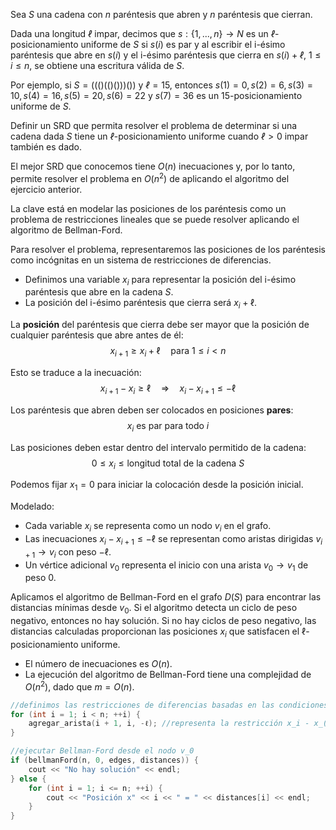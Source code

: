 Sea $S$ una cadena con $n$ paréntesis que abren y $n$ paréntesis que cierran. 

Dada una longitud $ℓ$ impar, decimos que $s : \{1, . . . , n\} \to N$ es un $ℓ$-posicionamiento uniforme de $S$ si $s(i)$ es par y al escribir el i-ésimo paréntesis que abre en $s(i)$ y el i-ésimo paréntesis que cierra en $s(i) + ℓ$, $1 \leq i \leq n$, se obtiene una escritura válida de $S$. 

Por ejemplo, si $S = ( ( ( ) ( ( ) ( ) ) ) ( ) )$ y $ℓ = 15$, entonces $s(1) = 0, s(2) = 6, s(3) = 10, s(4) = 16, s(5) = 20, s(6) = 22$ y $s(7) = 36$ es un $15$-posicionamiento uniforme de $S$. 

Definir un SRD que permita resolver el problema de determinar si una cadena dada $S$ tiene un $ℓ$-posicionamiento uniforme cuando $ℓ \gt 0$ impar también es dado. 

El mejor SRD que conocemos tiene $O(n)$ inecuaciones y, por lo tanto, permite resolver el problema en $O(n^2)$ de aplicando el algoritmo del ejercicio anterior.

La clave está en modelar las posiciones de los paréntesis como un problema de restricciones lineales que se puede resolver aplicando el algoritmo de Bellman-Ford.

Para resolver el problema, representaremos las posiciones de los paréntesis como incógnitas en un sistema de restricciones de diferencias. 

- Definimos una variable $x_i$ para representar la posición del i-ésimo paréntesis que abre en la cadena $S$.
- La posición del i-ésimo paréntesis que cierra será $x_i + \ell$.

La **posición** del paréntesis que cierra debe ser mayor que la posición de cualquier paréntesis que abre antes de él:
$$x_{i+1} \geq x_i + \ell \quad \text{para } 1 \leq i < n$$

Esto se traduce a la inecuación:
$$x_{i+1} - x_i \geq \ell \quad \Rightarrow \quad x_i - x_{i+1} \leq -\ell$$

Los paréntesis que abren deben ser colocados en posiciones **pares**:
$$x_i \text{ es par para todo } i$$

Las posiciones deben estar dentro del intervalo permitido de la cadena:
$$0 \leq x_i \leq \text{longitud total de la cadena } S$$

Podemos fijar $x_1 = 0$ para iniciar la colocación desde la posición inicial.

Modelado:
- Cada variable $x_i$ se representa como un nodo $v_i$ en el grafo.
- Las inecuaciones $x_i - x_{i+1} \leq -\ell$ se representan como aristas dirigidas $v_{i+1} \to v_i$ con peso $-\ell$.
- Un vértice adicional $v_0$ representa el inicio con una arista $v_0 \to v_1$ de peso 0.

Aplicamos el algoritmo de Bellman-Ford en el grafo $D(S)$ para encontrar las distancias mínimas desde $v_0$. Si el algoritmo detecta un ciclo de peso negativo, entonces no hay solución. Si no hay ciclos de peso negativo, las distancias calculadas proporcionan las posiciones $x_i$ que satisfacen el $\ell$-posicionamiento uniforme.

- El número de inecuaciones es $O(n)$.
- La ejecución del algoritmo de Bellman-Ford tiene una complejidad de $O(n^2)$, dado que $m = O(n)$.

```cpp
//definimos las restricciones de diferencias basadas en las condiciones del problema
for (int i = 1; i < n; ++i) {
    agregar_arista(i + 1, i, -ℓ); //representa la restricción x_i - x_(i+1) ≤ -ℓ
}

//ejecutar Bellman-Ford desde el nodo v_0
if (bellmanFord(n, 0, edges, distances)) {
    cout << "No hay solución" << endl;
} else {
    for (int i = 1; i <= n; ++i) {
        cout << "Posición x" << i << " = " << distances[i] << endl;
    }
}
```
